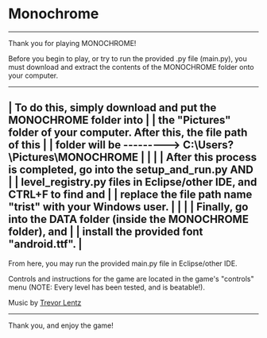 # Monochrome

-----------------------------------------------------------------------------

Thank you for playing MONOCHROME!

Before you begin to play, or try to run the provided .py file (main.py),
you must download and extract the contents of the MONOCHROME
folder onto your computer. 

 ---------------------------------------------------------------------------
| To do this, simply download and put the MONOCHROME folder into            |
| the "Pictures" folder of your computer. After this, the file path of this |
| folder will be ---------> C:\Users\?\Pictures\MONOCHROME                  |
|                                                                           |
| After this process is completed, go into the setup_and_run.py AND         |
| level_registry.py files in Eclipse/other IDE, and CTRL+F to find and      |
| replace the file path name "trist" with your Windows user.                |
|                                                                           |
| Finally, go into the DATA folder (inside the MONOCHROME folder), and      |
| install the provided font "android.ttf".                                  |
 ---------------------------------------------------------------------------

From here, you may run the provided main.py file in Eclipse/other IDE.

Controls and instructions for the game are located in the game's 
"controls" menu (NOTE: Every level has been tested, and is beatable!).

Music by [Trevor Lentz](https://opengameart.org/users/trevor-lentz)

-----------------------------------------------------------------------------

Thank you, and enjoy the game!
